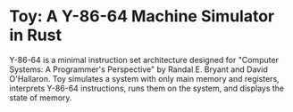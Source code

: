 # Toy: A Y-86-64 Machine Simulator in Rust

Y-86-64 is a minimal instruction set architecture designed for "Computer Systems: A Programmer's Perspective" by Randal E. 
Bryant and David O'Hallaron. Toy simulates a system with only main memory and registers, interprets Y-86-64 instructions, 
runs them on the system, and displays the state of memory.
